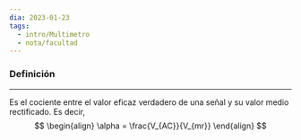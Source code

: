 ```yaml
---
dia: 2023-01-23
tags:
  - intro/Multimetro
  - nota/facultad
---
```

### Definición
---
Es el cociente entre el valor eficaz verdadero de una señal y su valor medio rectificado.
Es decir,
$$
\begin{align}
\alpha = \frac{V_{AC}}{V_{mr}}
\end{align}
$$
